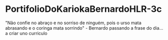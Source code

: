# PortifolioDoKariokaBernardoHLR-3c
"Não confie no abraço e no sorriso de ninguém, pois o urso mata abrasando e o coringa mata sorrindo" - Bernardo passando a frase do dia...
a criar uno curriculo 
